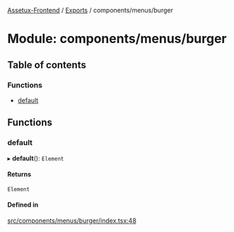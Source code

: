 [Assetux-Frontend](../README.md) / [Exports](../modules.md) / components/menus/burger

# Module: components/menus/burger

## Table of contents

### Functions

- [default](components_menus_burger.md#default)

## Functions

### default

▸ **default**(): `Element`

#### Returns

`Element`

#### Defined in

[src/components/menus/burger/index.tsx:48](https://github.com/ASSETUX/frontend/blob/9a68660/src/components/menus/burger/index.tsx#L48)
